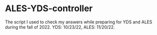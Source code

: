 # ALES-YDS-controller

The script I used to check my answers while preparing for YDS and ALES during the fall of 2022. YDS: 10/23/22, ALES: 11/20/22.
